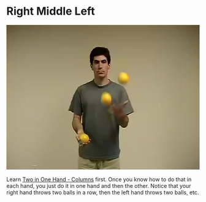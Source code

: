 # Right Middle Left

![RightMiddleLeft](/site/videos/poster/rightmiddleleft.jpg)

Learn [Two in One Hand - Columns](/site/en/twoinonehand-columns/README.md) first. Once you know how to do that in each hand, you just do it in one hand and then the other. Notice that your right hand throws two balls in a row, then the left hand throws two balls, etc.


